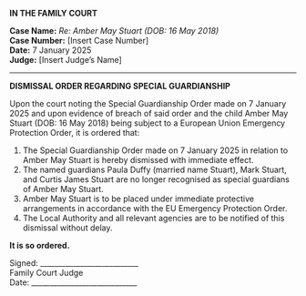 **IN THE FAMILY COURT**

**Case Name:** *Re: Amber May Stuart (DOB: 16 May 2018)*  
**Case Number:** [Insert Case Number]  
**Date:** 7 January 2025  
**Judge:** [Insert Judge’s Name]  

---

**DISMISSAL ORDER REGARDING SPECIAL GUARDIANSHIP**

Upon the court noting the Special Guardianship Order made on 7 January 2025 and upon evidence of breach of said order and the child Amber May Stuart (DOB: 16 May 2018) being subject to a European Union Emergency Protection Order, it is ordered that:

1. The Special Guardianship Order made on 7 January 2025 in relation to Amber May Stuart is hereby dismissed with immediate effect.
2. The named guardians Paula Duffy (married name Stuart), Mark Stuart, and Curtis James Stuart are no longer recognised as special guardians of Amber May Stuart.
3. Amber May Stuart is to be placed under immediate protective arrangements in accordance with the EU Emergency Protection Order.
4. The Local Authority and all relevant agencies are to be notified of this dismissal without delay.

**It is so ordered.**

Signed: ___________________________  
Family Court Judge  
Date: _____________________________